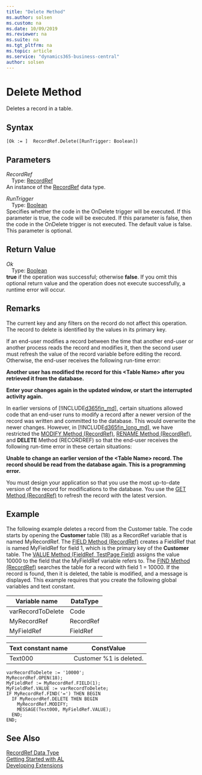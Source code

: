 ```yaml
---
title: "Delete Method"
ms.author: solsen
ms.custom: na
ms.date: 10/09/2019
ms.reviewer: na
ms.suite: na
ms.tgt_pltfrm: na
ms.topic: article
ms.service: "dynamics365-business-central"
author: solsen
---
```

[//]: # (START>DO_NOT_EDIT)
[//]: # (IMPORTANT:Do not edit any of the content between here and the END>DO_NOT_EDIT.)
[//]: # (Any modifications should be made in the .xml files in the ModernDev repo.)
# Delete Method
Deletes a record in a table.


## Syntax
```
[Ok := ]  RecordRef.Delete([RunTrigger: Boolean])
```
## Parameters
*RecordRef*  
&emsp;Type: [RecordRef](recordref-data-type.md)  
An instance of the [RecordRef](recordref-data-type.md) data type.  

*RunTrigger*  
&emsp;Type: [Boolean](../boolean/boolean-data-type.md)  
Specifies whether the code in the OnDelete trigger will be executed. If this parameter is true, the code will be executed. If this parameter is false, then the code in the OnDelete trigger is not executed. The default value is false. This parameter is optional.  


## Return Value
*Ok*  
&emsp;Type: [Boolean](../boolean/boolean-data-type.md)  
**true** if the operation was successful; otherwise **false**.  If you omit this optional return value and the operation does not execute successfully, a runtime error will occur.    


[//]: # (IMPORTANT: END>DO_NOT_EDIT)

## Remarks  
 The current key and any filters on the record do not affect this operation. The record to delete is identified by the values in its primary key.  

 If an end-user modifies a record between the time that another end-user or another process reads the record and modifies it, then the second user must refresh the value of the record variable before editing the record. Otherwise, the end-user receives the following run-time error:  

 **Another user has modified the record for this \<Table Name> after you retrieved it from the database.**  

 **Enter your changes again in the updated window, or start the interrupted activity again.**  

 In earlier versions of [!INCLUDE[d365fin_md](../../includes/d365fin_md.md)], certain situations allowed code that an end-user runs to modify a record after a newer version of the record was written and committed to the database. This would overwrite the newer changes. However, in [!INCLUDE[d365fin_long_md](../../includes/d365fin_long_md.md)], we have restricted the [MODIFY Method \(RecordRef\)](recordref-modify-method.md), [RENAME Method \(RecordRef\)](recordref-rename-method.md), and **DELETE** Method \(RECORDREF\) so that the end-user receives the following run-time error in these certain situations:  

 **Unable to change an earlier version of the \<Table Name> record. The record should be read from the database again. This is a programming error.**  

 You must design your application so that you use the most up-to-date version of the record for modifications to the database. You use the [GET Method \(RecordRef\)](recordref-get-method.md) to refresh the record with the latest version.  

## Example  
 The following example deletes a record from the Customer table. The code starts by opening the **Customer** table \(18\) as a RecordRef variable that is named MyRecordRef. The [FIELD Method \(RecordRef\)](recordref-field-method.md) creates a FieldRef that is named MyFieldRef for field 1, which is the primary key of the **Customer** table. The [VALUE Method \(FieldRef, TestPage Field\)](../fieldref/fieldref-value-method.md) assigns the value 10000 to the field that the MyFieldRef variable refers to. The [FIND Method \(RecordRef\)](recordref-find-method.md) searches the table for a record with field 1 = 10000. If the record is found, then it is deleted, the table is modified, and a message is displayed. This example requires that you create the following global variables and text constant.  

|Variable name|DataType|  
|-------------------|--------------|  
|varRecordToDelete|Code|  
|MyRecordRef|RecordRef|  
|MyFieldRef|FieldRef|  

|Text constant name|ConstValue|  
|------------------------|----------------|  
|Text000|Customer %1 is deleted.|  

```  
varRecordToDelete := '10000';  
MyRecordRef.OPEN(18);  
MyFieldRef := MyRecordRef.FIELD(1);  
MyFieldRef.VALUE := varRecordToDelete;  
IF MyRecordRef.FIND('=') THEN BEGIN  
  IF MyRecordRef.DELETE THEN BEGIN  
    MyRecordRef.MODIFY;  
    MESSAGE(Text000, MyFieldRef.VALUE);  
  END;  
END;  

```  

## See Also
[RecordRef Data Type](recordref-data-type.md)  
[Getting Started with AL](../../devenv-get-started.md)  
[Developing Extensions](../../devenv-dev-overview.md)